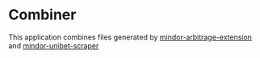 # Combiner

This application combines files generated by [mindor-arbitrage-extension](https://github.com/sackidude/mindor-arbitrage-extension) and [mindor-unibet-scraper](https://github.com/sackidude/mindor-unibet-scraper)
